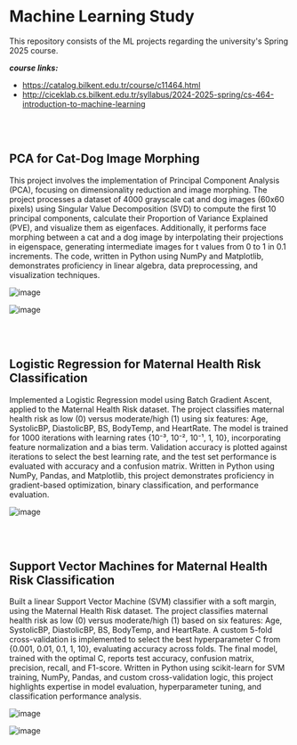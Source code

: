 # Machine Learning Study
This repository consists of the ML projects regarding the university's Spring 2025 course.

***course links:***
 - https://catalog.bilkent.edu.tr/course/c11464.html
 - http://ciceklab.cs.bilkent.edu.tr/syllabus/2024-2025-spring/cs-464-introduction-to-machine-learning

<br>


<br>

## PCA for Cat-Dog Image Morphing
This project involves the implementation of Principal Component Analysis (PCA), focusing on dimensionality reduction and image morphing. The project processes a dataset of 4000 grayscale cat and dog images (60x60 pixels) using Singular Value Decomposition (SVD) to compute the first 10 principal components, calculate their Proportion of Variance Explained (PVE), and visualize them as eigenfaces. Additionally, it performs face morphing between a cat and a dog image by interpolating their projections in eigenspace, generating intermediate images for t values from 0 to 1 in 0.1 increments. The code, written in Python using NumPy and Matplotlib, demonstrates proficiency in linear algebra, data preprocessing, and visualization techniques.

![image](https://github.com/user-attachments/assets/7cac916b-b24a-44bf-b143-c549d7458c89)

![image](https://github.com/user-attachments/assets/6ea80309-3be0-475c-a887-5ee518b834db)

<br>


<br>

## Logistic Regression for Maternal Health Risk Classification
Implemented a Logistic Regression model using Batch Gradient Ascent, applied to the Maternal Health Risk dataset. The project classifies maternal health risk as low (0) versus moderate/high (1) using six features: Age, SystolicBP, DiastolicBP, BS, BodyTemp, and HeartRate. The model is trained for 1000 iterations with learning rates {10⁻³, 10⁻², 10⁻¹, 1, 10}, incorporating feature normalization and a bias term. Validation accuracy is plotted against iterations to select the best learning rate, and the test set performance is evaluated with accuracy and a confusion matrix. Written in Python using NumPy, Pandas, and Matplotlib, this project demonstrates proficiency in gradient-based optimization, binary classification, and performance evaluation.

![image](https://github.com/user-attachments/assets/6ff4d892-7aaf-43d1-bda0-aacbd3f4663a)



<br>


<br>

## Support Vector Machines for Maternal Health Risk Classification
Built a linear Support Vector Machine (SVM) classifier with a soft margin, using the Maternal Health Risk dataset. The project classifies maternal health risk as low (0) versus moderate/high (1) based on six features: Age, SystolicBP, DiastolicBP, BS, BodyTemp, and HeartRate. A custom 5-fold cross-validation is implemented to select the best hyperparameter C from {0.001, 0.01, 0.1, 1, 10}, evaluating accuracy across folds. The final model, trained with the optimal C, reports test accuracy, confusion matrix, precision, recall, and F1-score. Written in Python using scikit-learn for SVM training, NumPy, Pandas, and custom cross-validation logic, this project highlights expertise in model evaluation, hyperparameter tuning, and classification performance analysis.

![image](https://github.com/user-attachments/assets/a9d07644-8fbe-4a89-921f-6baab1b79064)

![image](https://github.com/user-attachments/assets/a968101b-ac91-4683-9f2d-a04fe3c50d9f)

